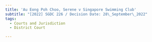 ```yaml
---
title: 'Au Eong Poh Choo, Serene v Singapore Swimming Club'
subtitle: "[2022] SGDC 226 / Decision Date: 28\_September\_2022"
tags:
  - Courts and Jurisdiction
  - District Court

---
```

